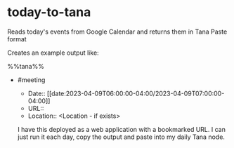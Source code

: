 # today-to-tana
Reads today's events from Google Calendar and returns them in Tana Paste format

Creates an example output like:

%%tana%%
- <Event Name> #meeting
  - Date:: [[date:2023-04-09T06:00:00-04:00/2023-04-09T07:00:00-04:00]]
  - URL:: <Google URL>
  - Location:: <Location - if exists>
  
  I have this deployed as a web application with a bookmarked URL. I can just run it each day, copy the output and paste into my daily Tana node. 
